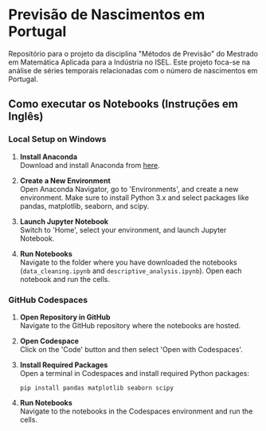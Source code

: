 # Previsão de Nascimentos em Portugal
Repositório para o projeto da disciplina "Métodos de Previsão" do Mestrado em Matemática Aplicada para a Indústria no ISEL. Este projeto foca-se na análise de séries temporais relacionadas com o número de nascimentos em Portugal.

## Como executar os Notebooks (Instruções em Inglês)

### Local Setup on Windows

1. **Install Anaconda**  
   Download and install Anaconda from [here](https://www.anaconda.com/products/distribution#windows).
   
2. **Create a New Environment**  
   Open Anaconda Navigator, go to 'Environments', and create a new environment. Make sure to install Python 3.x and select packages like pandas, matplotlib, seaborn, and scipy.
   
3. **Launch Jupyter Notebook**  
   Switch to 'Home', select your environment, and launch Jupyter Notebook.
   
4. **Run Notebooks**  
   Navigate to the folder where you have downloaded the notebooks (`data_cleaning.ipynb` and `descriptive_analysis.ipynb`). Open each notebook and run the cells.

### GitHub Codespaces

1. **Open Repository in GitHub**  
   Navigate to the GitHub repository where the notebooks are hosted.

2. **Open Codespace**  
   Click on the 'Code' button and then select 'Open with Codespaces'.

3. **Install Required Packages**  
   Open a terminal in Codespaces and install required Python packages:
   ```
   pip install pandas matplotlib seaborn scipy
   ```
   
4. **Run Notebooks**  
   Navigate to the notebooks in the Codespaces environment and run the cells.
